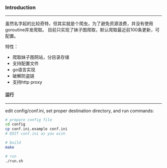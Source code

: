 ### Introduction
-----------------
虽然名字起的比较奇特，但其实就是个爬虫，为了避免资源浪费，并没有使用goroutine并发爬取。
目前只实现了妹子图爬取，默认爬取最近前100条更新，可配置。

特性：
* 爬取妹子图网站，分目录存储
* 支持配置文件
* go语言实现
* 破解防盗链
* 支持http proxy

#### 运行
------

edit config/conf.ini, set proper destination directory, and run commands:

```bash
# prepare config file
cd config
cp conf.ini.example conf.ini
# EDIT conf.ini as you wish

# build
make

# run
./run.sh
```
